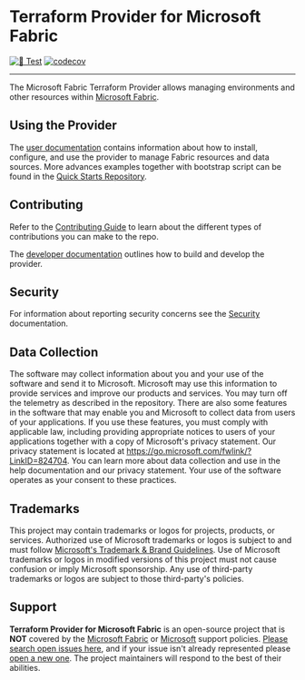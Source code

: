 # Terraform Provider for Microsoft Fabric

[![🧪 Test](https://github.com/microsoft/terraform-provider-fabric/actions/workflows/test.yml/badge.svg)](https://github.com/microsoft/terraform-provider-fabric/actions/workflows/test.yml)
[![codecov](https://codecov.io/github/microsoft/terraform-provider-fabric/graph/badge.svg?token=bBhqawIjZX)](https://codecov.io/github/microsoft/terraform-provider-fabric)

---

The Microsoft Fabric Terraform Provider allows managing environments and other resources within [Microsoft Fabric](https://fabric.microsoft.com/).

## Using the Provider

The [user documentation](https://aka.ms/FabricTF/docs) contains information about how to install, configure, and use the provider to manage Fabric resources and data sources. More advances examples together with bootstrap script can be found in the [Quick Starts Repository](https://aka.ms/FabricTF/quickstart).

## Contributing

Refer to the [Contributing Guide](./CONTRIBUTING.md) to learn about the different types of contributions you can make to the repo.

The [developer documentation](./DEVELOPER.md) outlines how to build and develop the provider.

## Security

For information about reporting security concerns see the [Security](./SECURITY.md) documentation.

## Data Collection

The software may collect information about you and your use of the software and send it to Microsoft. Microsoft may use this information to provide services and improve our products and services. You may turn off the telemetry as described in the repository. There are also some features in the software that may enable you and Microsoft to collect data from users of your applications. If you use these features, you must comply with applicable law, including providing appropriate notices to users of your applications together with a copy of Microsoft's privacy statement. Our privacy statement is located at <https://go.microsoft.com/fwlink/?LinkID=824704>. You can learn more about data collection and use in the help documentation and our privacy statement. Your use of the software operates as your consent to these practices.

## Trademarks

This project may contain trademarks or logos for projects, products, or services. Authorized use of Microsoft trademarks or logos is subject to and must follow [Microsoft's Trademark & Brand Guidelines](https://www.microsoft.com/legal/intellectualproperty/trademarks). Use of Microsoft trademarks or logos in modified versions of this project must not cause confusion or imply Microsoft sponsorship. Any use of third-party trademarks or logos are subject to those third-party's policies.

## Support

**Terraform Provider for Microsoft Fabric** is an open-source project that is **NOT** covered by the [Microsoft Fabric](https://support.fabric.microsoft.com/) or [Microsoft](https://support.microsoft.com/) support policies. [Please search open issues here](https://github.com/microsoft/terraform-provider-fabric/issues), and if your issue isn't already represented please [open a new one](https://github.com/microsoft/terraform-provider-fabric/issues/new/choose). The project maintainers will respond to the best of their abilities.
